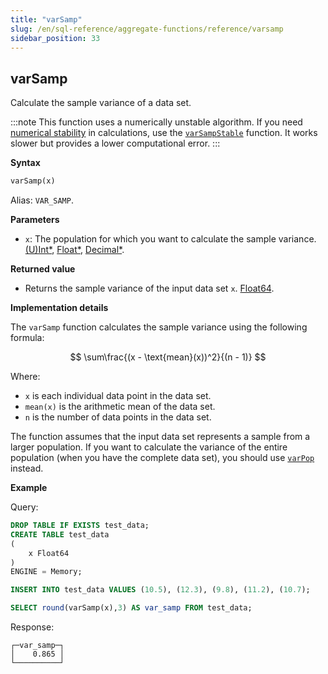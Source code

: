 ```yaml
---
title: "varSamp"
slug: /en/sql-reference/aggregate-functions/reference/varsamp
sidebar_position: 33
---
```


## varSamp

Calculate the sample variance of a data set.

:::note
This function uses a numerically unstable algorithm. If you need [numerical stability](https://en.wikipedia.org/wiki/Numerical_stability) in calculations, use the [`varSampStable`](../reference/varsampstable.md) function. It works slower but provides a lower computational error.
:::

**Syntax**

```sql
varSamp(x)
```

Alias: `VAR_SAMP`.

**Parameters**

- `x`: The population for which you want to calculate the sample variance. [(U)Int*](../../data-types/int-uint.md), [Float*](../../data-types/float.md), [Decimal*](../../data-types/decimal.md).

**Returned value**


- Returns the sample variance of the input data set `x`. [Float64](../../data-types/float.md).

**Implementation details**

The `varSamp` function calculates the sample variance using the following formula:

$$
\sum\frac{(x - \text{mean}(x))^2}{(n - 1)}
$$

Where:

- `x` is each individual data point in the data set.
- `mean(x)` is the arithmetic mean of the data set.
- `n` is the number of data points in the data set.

The function assumes that the input data set represents a sample from a larger population. If you want to calculate the variance of the entire population (when you have the complete data set), you should use [`varPop`](../reference/varpop.md) instead.

**Example**

Query:

```sql
DROP TABLE IF EXISTS test_data;
CREATE TABLE test_data
(
    x Float64
)
ENGINE = Memory;

INSERT INTO test_data VALUES (10.5), (12.3), (9.8), (11.2), (10.7);

SELECT round(varSamp(x),3) AS var_samp FROM test_data;
```

Response:

```response
┌─var_samp─┐
│    0.865 │
└──────────┘
```
